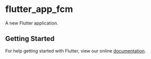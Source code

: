 # flutter_app_fcm

A new Flutter application.

## Getting Started

For help getting started with Flutter, view our online
[documentation](https://flutter.io/).
